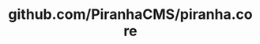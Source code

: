 ---
layout: post
title: github.com/PiranhaCMS/piranha.core
categories: link
tags: [انگلیسی, برنامه‌نویسی]
---